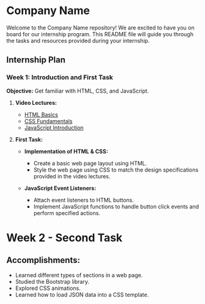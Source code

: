 # Company Name

Welcome to the Company Name repository! We are excited to have you on board for our internship program. This README file will guide you through the tasks and resources provided during your internship.

## Internship Plan

### Week 1: Introduction and First Task

**Objective:** Get familiar with HTML, CSS, and JavaScript.

1. **Video Lectures:**
   - [HTML Basics](#)
   - [CSS Fundamentals](#)
   - [JavaScript Introduction](#)

2. **First Task:**
   - **Implementation of HTML & CSS:**
     - Create a basic web page layout using HTML.
     - Style the web page using CSS to match the design specifications provided in the video lectures.
   
   - **JavaScript Event Listeners:**
     - Attach event listeners to HTML buttons.
     - Implement JavaScript functions to handle button click events and perform specified actions.

# Week 2 - Second Task

## Accomplishments:
- Learned different types of sections in a web page.
- Studied the Bootstrap library.
- Explored CSS animations.
- Learned how to load JSON data into a CSS template.
